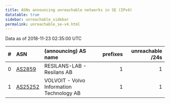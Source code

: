 ```yaml
---
title: ASNs announcing unreachable networks in SE (IPv4)
datatable: true
sidebar: unreachable_sidebar
permalink: unreachable_se-v4.html
---
```


Data as of 2018-11-23 02:35:00 UTC


<div class="datatable-begin"></div>

|   # | ASN                                    | (announcing) AS name                      |   prefixes |   unreachable /24s |
|----:|:---------------------------------------|:------------------------------------------|-----------:|-------------------:|
|   0 | [AS2859](unreachable_AS2859-v4.html)   | RESILANS-LAB - Resilans AB                |          1 |                  1 |
|   1 | [AS25252](unreachable_AS25252-v4.html) | VOLVOIT - Volvo Information Technology AB |          1 |                  1 |

<div class="datatable-end"></div>
